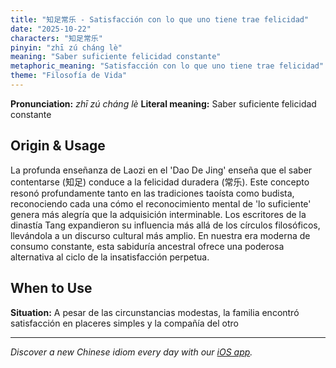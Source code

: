 ```yaml
---
title: "知足常乐 - Satisfacción con lo que uno tiene trae felicidad"
date: "2025-10-22"
characters: "知足常乐"
pinyin: "zhī zú cháng lè"
meaning: "Saber suficiente felicidad constante"
metaphoric_meaning: "Satisfacción con lo que uno tiene trae felicidad"
theme: "Filosofía de Vida"
---
```


**Pronunciation:** *zhī zú cháng lè*
**Literal meaning:** Saber suficiente felicidad constante

## Origin & Usage

La profunda enseñanza de Laozi en el 'Dao De Jing' enseña que el saber contentarse (知足) conduce a la felicidad duradera (常乐). Este concepto resonó profundamente tanto en las tradiciones taoísta como budista, reconociendo cada una cómo el reconocimiento mental de 'lo suficiente' genera más alegría que la adquisición interminable. Los escritores de la dinastía Tang expandieron su influencia más allá de los círculos filosóficos, llevándola a un discurso cultural más amplio. En nuestra era moderna de consumo constante, esta sabiduría ancestral ofrece una poderosa alternativa al ciclo de la insatisfacción perpetua.

## When to Use

**Situation:** A pesar de las circunstancias modestas, la familia encontró satisfacción en placeres simples y la compañía del otro

---

*Discover a new Chinese idiom every day with our [iOS app](https://apps.apple.com/us/app/daily-chinese-idioms/id6740611324).*

